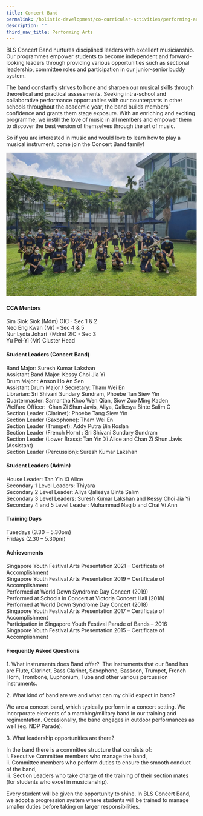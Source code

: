 ```yaml
---
title: Concert Band
permalink: /holistic-development/co-curricular-activities/performing-arts/concert-band/
description: ""
third_nav_title: Performing Arts
---
```

BLS Concert Band nurtures disciplined leaders with excellent musicianship. Our programmes empower students to become independent and forward-looking leaders through providing various opportunities such as sectional leadership, committee roles and participation in our junior-senior buddy system.

The band constantly strives to hone and sharpen our musical skills through theoretical and practical assessments. Seeking intra-school and collaborative performance opportunities with our counterparts in other schools throughout the academic year, the band builds members’ confidence and grants them stage exposure. With an enriching and exciting programme, we instill the love of music in all members and empower them to discover the best version of themselves through the art of music.

So if you are interested in music and would love to learn how to play a musical instrument, come join the Concert Band family!

![](/images/band.jpeg)

#### CCA Mentors
Sim Siok Siok (Mdm) OIC - Sec 1 & 2 <br>
Neo Eng Kwan (Mr) - Sec 4 & 5<br>
Nur Lydia Johari  (Mdm) 2IC - Sec 3<br>
Yu Pei-Yi (Mr) Cluster Head<br>

#### Student Leaders (Concert Band)
Band Major: Suresh Kumar Lakshan <br>
Assistant Band Major: Kessy Choi Jia Yi <br>
Drum Major : Anson Ho An Sen <br>
Assistant Drum Major / Secretary: Tham Wei En <br>
Librarian: Sri Shivani Sundary Sundram, Phoebe Tan Siew Yin <br>
Quartermaster: Samantha Khoo Wen Qian, Siow Zuo Ming Kaden <br>
Welfare Officer:  Chan Zi Shun Javis, Aliya, Qaliesya Binte Salim C <br>
Section Leader (Clarinet): Phoebe Tang Siew Yin <br>
Section Leader (Saxophone): Tham Wei En <br>
Section Leader (Trumpet): Addy Putra Bin Roslan <br>
Section Leader (French Horn) : Sri Shivani Sundary Sundram <br>
Section Leader (Lower Brass): Tan Yin Xi Alice and Chan Zi Shun Javis (Assistant) <br>
Section Leader (Percussion): Suresh Kumar Lakshan <br>

#### Student Leaders (Admin)
House Leader: Tan Yin Xi Alice <br>
Secondary 1 Level Leaders: Thiyara <br>
Secondary 2 Level Leader: Aliya Qaliesya Binte Salim <br>
Secondary 3 Level Leaders: Suresh Kumar Lakshan and Kessy Choi Jia Yi <br>
Secondary 4 and 5 Level Leader: Muhammad Naqib and Chai Vi Ann <br>

#### Training Days
Tuesdays (3.30 – 5.30pm) <br>
Fridays (2.30 – 5.30pm) <br>

#### Achievements
Singapore Youth Festival Arts Presentation 2021 – Certificate of Accomplishment <br>
Singapore Youth Festival Arts Presentation 2019 – Certificate of Accomplishment<br>
Performed at World Down Syndrome Day Concert (2019) <br>
Performed at Schools in Concert at Victoria Concert Hall (2018) <br>
Performed at World Down Syndrome Day Concert (2018) <br>
Singapore Youth Festival Arts Presentation 2017 – Certificate of Accomplishment <br>
Participation in Singapore Youth Festival Parade of Bands – 2016 <br>
Singapore Youth Festival Arts Presentation 2015 – Certificate of Accomplishment <br>

#### Frequently Asked Questions

1\.  What instruments does Band offer? 
The instruments that our Band has are Flute, Clarinet, Bass Clarinet, Saxophone, Bassoon, Trumpet, French Horn, Trombone, Euphonium, Tuba and other various percussion instruments. 

2\. What kind of band are we and what can my child expect in band?

We are a concert band, which typically perform in a concert setting. We incorporate elements of a marching/military band in our training and regimentation. Occasionally, the band engages in outdoor performances as well (eg. NDP Parade).

3\. What leadership opportunities are there?

In the band there is a committee structure that consists of: <br>
i. Executive Committee members who manage the band,<br>
ii. Committee members who perform duties to ensure the smooth conduct of the band,<br>
iii. Section Leaders who take charge of the training of their section mates (for students who excel in musicianship).<br>

Every student will be given the opportunity to shine. In BLS Concert Band, we adopt a progression system where students will be trained to manage smaller duties before taking on larger responsibilities.
